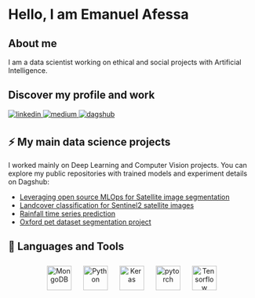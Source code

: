 

# Hello, I am Emanuel Afessa


## About me
I am a data scientist working on ethical and social projects with Artificial Intelligence. 

## Discover my profile and work 
<a href="https://fr.linkedin.com/in/emanuel-afessa-194a96162" target="_blank">
  <img src=https://img.shields.io/badge/linkedin-%231E77B5.svg?&style=for-the-badge&logo=linkedin&logoColor=white alt=linkedin style="margin-bottom: 5px;" />
</a>

<a href="https://medium.com/@emanuel.afessa" target="_blank">
  <img src=https://img.shields.io/badge/Medium-12100E?style=for-the-badge&logo=medium&logoColor=white alt=medium style="margin-bottom: 5px;" />
</a>

<a href="https://dagshub.com/emanuel.afessa" target="_blank">
  <img src=https://img.shields.io/badge/DagsHub-Link%20to%20DagsHub-red alt=dagshub style="margin-bottom: 5px;" />
</a>


## ⚡ My main data science projects
I worked mainly on Deep Learning and Computer Vision projects. You can explore my public repositories with trained models and experiment details on Dagshub:
* [Leveraging open source MLOps for Satellite image segmentation](https://dagshub.com/emanuel.afessa/Seagrass_Satellite_Segmentation)
* [Landcover classification for Sentinel2 satellite images](https://dagshub.com/emanuel.afessa/Landcover_Classification)
* [Rainfall time series prediction](https://dagshub.com/emanuel.afessa/Rainfall_Timeseries_Prediction)
* [Oxford pet dataset segmentation project](https://dagshub.com/emanuel.afessa/Animal_Image_Segmentation)



## 🔧 Languages and Tools


<div align="center">  
<!---<img style="margin: 10px" src="https://www.mysql.com/common/logos/logo-mysql-170x115.png" alt="SQLite" height="50" /> --->
<img style="margin: 10px" src="https://profilinator.rishav.dev/skills-assets/mongodb-original-wordmark.svg" alt="MongoDB" height="50" />
<img style="margin: 10px" src="https://profilinator.rishav.dev/skills-assets/python-original.svg" alt="Python" height="50" />
<img style="margin: 10px" src="https://profilinator.rishav.dev/skills-assets/keras.png" alt="Keras" height="50" />  
<img style="margin: 10px" src="https://profilinator.rishav.dev/skills-assets/pytorch-icon.svg" alt="pytorch" height="50" />  
<img style="margin: 10px" src="https://upload.wikimedia.org/wikipedia/commons/thumb/2/2d/Tensorflow_logo.svg/langfr-440px-Tensorflow_logo.svg.png" alt="Tensorflow" height="50" />  

  
 
</div>



